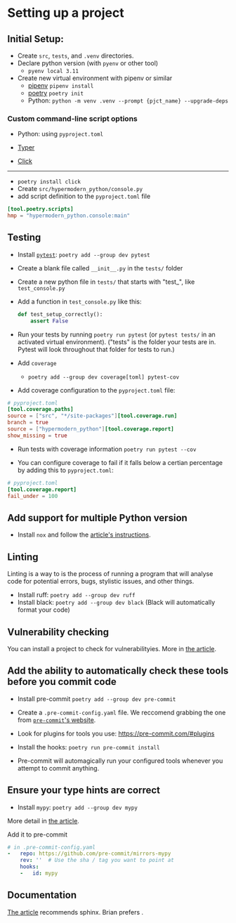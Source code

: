 # Setting up a project

## Initial Setup:

- Create `src`, `tests`, and `.venv` directories.
- Declare python version (with `pyenv` or other tool)
    - `pyenv local 3.11`
- Create new virtual environment with pipenv or similar
    - [pipenv](https://pipenv.pypa.io/en/latest/install/) `pipenv install`
    - [poetry](https://python-poetry.org/) `poetry init`
    - Python: `python -m venv .venv --prompt {pjct_name} --upgrade-deps`

### Custom command-line script options

- Python: using `pyproject.toml`

- [Typer](https://typer.tiangolo.com/)

- [Click](https://click.palletsprojects.com/en/8.1.x/)

---

- `poetry install click`
- Create `src/hypermodern_python/console.py`
- add script definition to the `pyproject.toml` file
```toml
[tool.poetry.scripts]
hmp = "hypermodern_python.console:main"
```

## Testing

- Install [`pytest`](https://docs.pytest.org/): `poetry add --group dev pytest`

- Create a blank file called `__init__.py` in the `tests/` folder

- Create a new python file in `tests/` that starts with "test_", like `test_console.py`

- Add a function in `test_console.py` like this:

    ```python
    def test_setup_correctly():
        assert False
    ```

- Run your tests by running `poetry run pytest` (or `pytest tests/` in an activated virtual environment). ("tests" is the folder your tests are in. Pytest will look throughout that folder for tests to run.)

- Add `coverage`

    - `poetry add --group dev coverage[toml] pytest-cov`

- Add coverage configuration to the `pyproject.toml` file:

```toml
# pyproject.toml
[tool.coverage.paths]
source = ["src", "*/site-packages"][tool.coverage.run]
branch = true
source = ["hypermodern_python"][tool.coverage.report]
show_missing = true
```

- Run tests with coverage information `poetry run pytest --cov`

- You can configure coverage to fail if it falls below a certian percentage by adding this to `pyproject.toml`:

```toml
# pyproject.toml
[tool.coverage.report]
fail_under = 100
```

## Add support for multiple Python version

- Install `nox` and follow the [article's instructions](https://cjolowicz.github.io/posts/hypermodern-python-02-testing/#test-automation-with-nox).


## Linting

Linting is a way to is the process of running a program that will analyse code for potential errors, bugs, stylistic issues, and other things.

- Install ruff: `poetry add --group dev ruff`
- Install black: `poetry add --group dev black` (Black will automatically format your code)


## Vulnerability checking
You can install a project to check for vulnerabilityies.
More in [the article](https://cjolowicz.github.io/posts/hypermodern-python-03-linting/#finding-security-vulnerabilities-in-dependencies-with-safety).


## Add the ability to automatically check these tools before you commit code

- Install pre-commit `poetry add --group dev pre-commit`

- Create a `.pre-commit-config.yaml` file. We reccomend grabbing the one from [`pre-commit`'s website](https://pre-commit.com/#2-add-a-pre-commit-configuration).

- Look for plugins for tools you use: https://pre-commit.com/#plugins

- Install the hooks: `poetry run pre-commit install`

- Pre-commit will automagically run your configured tools whenever you attempt to commit anything.

## Ensure your type hints are correct

- Install `mypy`: `poetry add --group dev mypy`

More detail in [the article](https://cjolowicz.github.io/posts/hypermodern-python-04-typing).

Add it to pre-commit
```yaml
# in .pre-commit-config.yaml
-   repo: https://github.com/pre-commit/mirrors-mypy
    rev: ''  # Use the sha / tag you want to point at
    hooks:
    -   id: mypy
```

## Documentation

[The article](https://cjolowicz.github.io/posts/hypermodern-python-05-documentation/) recommends sphinx. Brian prefers []().
